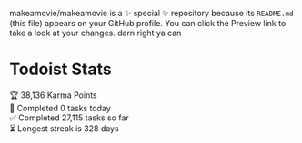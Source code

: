 makeamovie/makeamovie is a ✨ special ✨ repository because its `README.md` (this file) appears on your GitHub profile.
You can click the Preview link to take a look at your changes. darn right ya can

# Todoist Stats

<!-- TODO-IST:START -->
🏆  38,136 Karma Points           
🌸  Completed 0 tasks today           
✅  Completed 27,115 tasks so far           
⏳  Longest streak is 328 days
<!-- TODO-IST:END -->